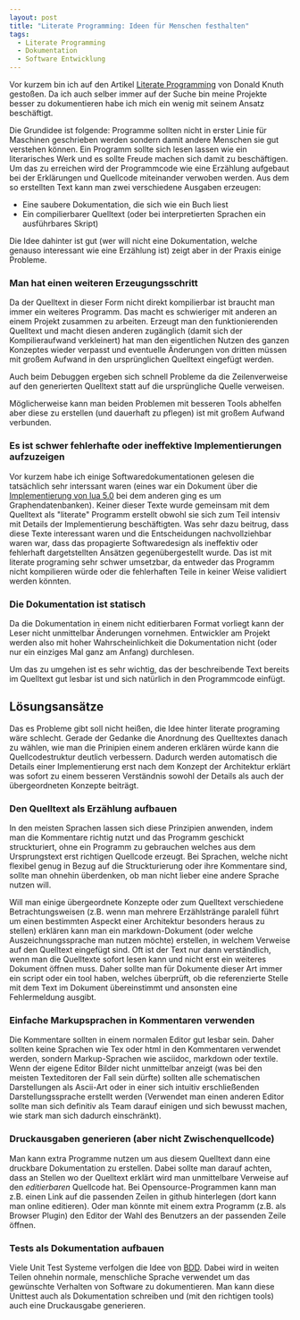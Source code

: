 ```yaml
---
layout: post
title: "Literate Programming: Ideen für Menschen festhalten"
tags:
  - Literate Programming
  - Dokumentation
  - Software Entwicklung
---
```

Vor kurzem bin ich auf den Artikel [Literate
Programming](http://www.literateprogramming.com/knuthweb.pdf) von Donald Knuth
gestoßen. Da ich auch selber immer auf der Suche bin meine Projekte besser zu
dokumentieren habe ich mich ein wenig mit seinem Ansatz beschäftigt.

Die Grundidee ist folgende: Programme sollten nicht in erster Linie für
Maschinen geschrieben werden sondern damit andere Menschen sie gut verstehen
können. Ein Programm sollte sich lesen lassen wie ein literarisches Werk und es
sollte Freude machen sich damit zu beschäftigen. Um das zu erreichen wird der
Programmcode wie eine Erzählung aufgebaut bei der Erklärungen und Quellcode
miteinander verwoben werden. Aus dem so erstellten Text kann man zwei
verschiedene Ausgaben erzeugen:

* Eine saubere Dokumentation, die sich wie ein Buch liest
* Ein compilierbarer Quelltext (oder bei interpretierten Sprachen ein
  ausführbares Skript)

Die Idee dahinter ist gut (wer will nicht eine Dokumentation, welche genauso
interessant wie eine Erzählung ist) zeigt aber in der Praxis einige Probleme.

### Man hat einen weiteren Erzeugungsschritt
Da der Quelltext in dieser Form nicht direkt kompilierbar ist braucht man immer
ein weiteres Programm. Das macht es schwieriger mit anderen an einem Projekt
zusammen zu arbeiten. Erzeugt man den funktionierenden Quelltext und macht
diesen anderen zugänglich (damit sich der Kompilieraufwand verkleinert) hat man
den eigentlichen Nutzen des ganzen Konzeptes wieder verpasst und eventuelle
Änderungen von dritten müssen mit großem Aufwand in den ursprünglichen
Quelltext eingefügt werden.

Auch beim Debuggen ergeben sich schnell Probleme da die Zeilenverweise auf den
generierten Quelltext statt auf die ursprüngliche Quelle verweisen.

Möglicherweise kann man beiden Problemen mit besseren Tools abhelfen aber diese
zu erstellen (und dauerhaft zu pflegen) ist mit großem Aufwand verbunden.

### Es ist schwer fehlerhafte oder ineffektive Implementierungen aufzuzeigen
Vor kurzem habe ich einige Softwaredokumentationen gelesen die tatsächlich sehr
interssant waren (eines war ein Dokument über die [Implementierung von lua
5.0](https://www.lua.org/doc/jucs05.pdf) bei dem anderen ging es um
Graphendatenbanken). Keiner dieser Texte wurde gemeinsam mit dem Quelltext als
"literate" Programm erstellt obwohl sie sich zum Teil intensiv mit Details der
Implementierung beschäftigten. Was sehr dazu beitrug, dass diese Texte
interessant waren und die Entscheidungen nachvollziehbar waren war, dass das
propagierte Softwaredesign als ineffektiv oder fehlerhaft dargetstellten
Ansätzen gegenübergestellt wurde. Das ist mit literate programing sehr schwer
umsetzbar, da entweder das Programm nicht kompilieren würde oder die
fehlerhaften Teile in keiner Weise validiert werden könnten.

### Die Dokumentation ist statisch
Da die Dokumentation in einem nicht editierbaren Format vorliegt kann der Leser
nicht unmittelbar Änderungen vornehmen. Entwickler am Projekt werden also mit
hoher Wahrscheinlichkeit die Dokumentation nicht (oder nur ein einziges Mal
ganz am Anfang) durchlesen.

Um das zu umgehen ist es sehr wichtig, das der beschreibende Text bereits im
Quelltext gut lesbar ist und sich natürlich in den Programmcode einfügt.

## Lösungsansätze
Das es Probleme gibt soll nicht heißen, die Idee hinter literate programing
wäre schlecht. Gerade der Gedanke die Anordnung des Quelltextes danach zu
wählen, wie man die Prinipien einem anderen erklären würde kann die
Quellcodestruktur deutlich verbessern. Dadurch werden automatisch die Details
einer Implementierung erst nach dem Konzept der Architektur erklärt was sofort
zu einem besseren Verständnis sowohl der Details als auch der übergeordneten
Konzepte beiträgt.

### Den Quelltext als Erzählung aufbauen
In den meisten Sprachen lassen sich diese Prinzipien anwenden, indem man die
Kommentare richtig nutzt und das Programm geschickt struckturiert, ohne ein
Programm zu gebrauchen welches aus dem Ursprungstext erst richtigen Quellcode
erzeugt. Bei Sprachen, welche nicht flexibel genug in Bezug auf die
Struckturierung oder ihre Kommentare sind, sollte man ohnehin überdenken, ob
man nicht lieber eine andere Sprache nutzen will.

Will man einige übergeordnete Konzepte oder zum Quelltext verschiedene
Betrachtungsweisen (z.B. wenn man mehrere Erzählstränge paralell führt um einen
bestimmten Aspeckt einer Architektur besonders heraus zu stellen) erklären kann
man ein markdown-Dokument (oder welche Auszeichnungssprache man nutzen möchte)
erstellen, in welchem Verweise auf den Quelltext eingefügt sind. Oft ist der
Text nur dann verständlich, wenn man die Quelltexte sofort lesen kann und nicht
erst ein weiteres Dokument öffnen muss. Daher sollte man für Dokumente dieser
Art immer ein script oder ein tool haben, welches überprüft, ob die
referenzierte Stelle mit dem Text im Dokument übereinstimmt und ansonsten eine
Fehlermeldung ausgibt.

### Einfache Markupsprachen in Kommentaren verwenden
Die Kommentare sollten in einem normalen Editor gut lesbar sein. Daher sollten
keine Sprachen wie Tex oder html in den Kommentaren verwendet werden, sondern
Markup-Sprachen wie asciidoc, markdown oder textile. Wenn der eigene Editor
Bilder nicht unmittelbar anzeigt (was bei den meisten Texteditoren der Fall
sein dürfte) sollten alle schematischen Darstellungen als Ascii-Art oder in
einer sich intuitiv erschließenden Darstellungssprache erstellt werden
(Verwendet man einen anderen Editor sollte man sich definitiv als Team darauf
einigen und sich bewusst machen, wie stark man sich dadurch einschränkt).

### Druckausgaben generieren (aber nicht Zwischenquellcode)
Man kann extra Programme nutzen um aus diesem Quelltext dann eine druckbare
Dokumentation zu erstellen. Dabei sollte man darauf achten, dass an Stellen wo
der Quelltext erklärt wird man unmittelbare Verweise auf den *editierbaren*
Quellcode hat. Bei Opensource-Programmen kann man z.B. einen Link auf die
passenden Zeilen in github hinterlegen (dort kann man online editieren). Oder
man könnte mit einem extra Programm (z.B. als Browser Plugin) den Editor der
Wahl des Benutzers an der passenden Zeile öffnen.

### Tests als Dokumentation aufbauen
Viele Unit Test Systeme verfolgen die Idee von
[BDD](https://en.wikipedia.org/wiki/Behavior-driven_development). Dabei wird in
weiten Teilen ohnehin normale, menschliche Sprache verwendet um das gewünschte
Verhalten von Software zu dokumentieren. Man kann diese Unittest auch als
Dokumentation schreiben und (mit den richtigen tools) auch eine Druckausgabe
generieren.
